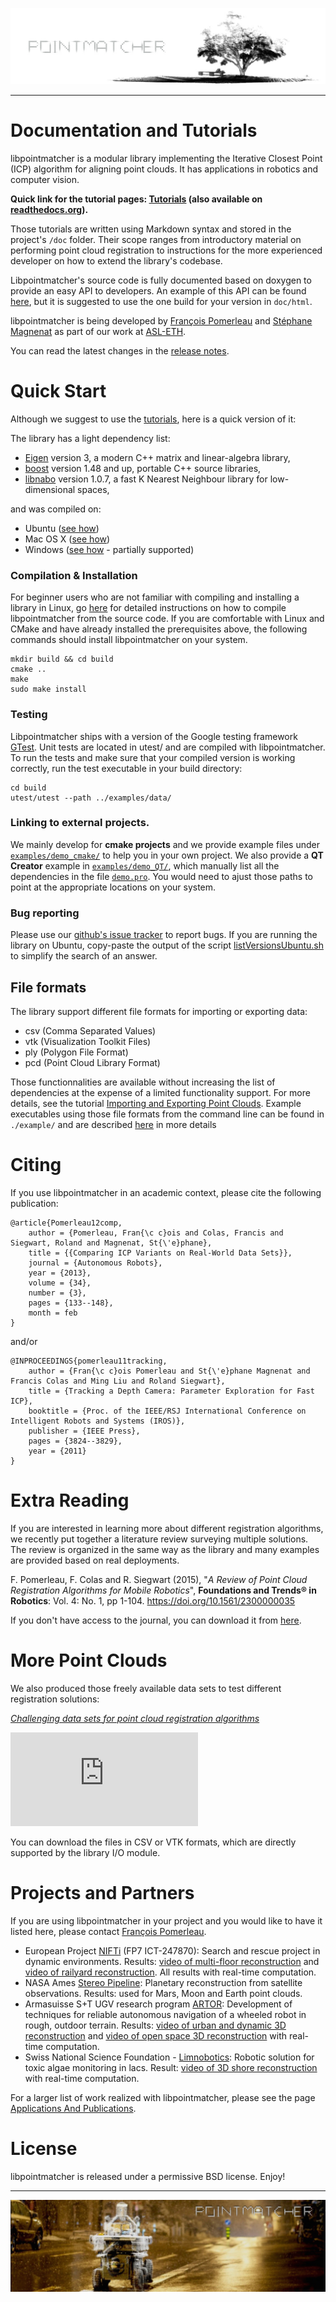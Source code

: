 ![alt tag](doc/images/banner_light.jpeg)


---


Documentation and Tutorials
===========================
libpointmatcher is a modular library implementing the Iterative Closest Point (ICP) algorithm for aligning point clouds. It has applications in robotics and computer vision.

**Quick link for the tutorial pages: [Tutorials](doc/index.md) (also available on [readthedocs.org](http://libpointmatcher.readthedocs.org/)).**

Those tutorials are written using Markdown syntax and stored in the project's `/doc` folder.  Their scope ranges from introductory material on performing point cloud registration to instructions for the more experienced developer on how to extend the library's codebase.

Libpointmatcher's source code is fully documented based on doxygen to provide an easy API to developers. An example of this API can be found [here](https://norlab.ulaval.ca/libpointmatcher-doc/), but it is suggested to use the one build for your version in `doc/html`. 

libpointmatcher is being developed by [François Pomerleau](mailto:f.pomerleau@gmail.com) and [Stéphane Magnenat](http://stephane.magnenat.net) as part of our work at [ASL-ETH](http://www.asl.ethz.ch).

You can read the latest changes in the [release notes](doc/ReleaseNotes.md).

Quick Start
==================

Although we suggest to use the [tutorials](doc/index.md), here is a quick version of it:

The library has a light dependency list:

 * [Eigen] version 3, a modern C++ matrix and linear-algebra library,
 * [boost] version 1.48 and up, portable C++ source libraries,
 * [libnabo] version 1.0.7, a fast K Nearest Neighbour library for low-dimensional spaces,

and was compiled on:
  * Ubuntu ([see how](/doc/Compilation.md))
  * Mac OS X ([see how](/doc/CompilationMac.md))
  * Windows ([see how](/doc/CompilationWindows.md) - partially supported)

### Compilation & Installation

For beginner users who are not familiar with compiling and installing a library in Linux, go [here](doc/Compilation.md) for detailed instructions on how to compile libpointmatcher from the source code.  If you are comfortable with Linux and CMake and have already installed the prerequisites above, the following commands should install libpointmatcher on your system.

```
mkdir build && cd build
cmake ..
make
sudo make install
```

### Testing

Libpointmatcher ships with a version of the Google testing framework [GTest](https://code.google.com/p/googletest/).  Unit tests are located in utest/ and are compiled with libpointmatcher.  To run the tests and make sure that your compiled version is working correctly, run the test executable in your build directory:
```
cd build
utest/utest --path ../examples/data/
```

### Linking to external projects.
We mainly develop for __cmake projects__ and we provide example files under [`examples/demo_cmake/`](https://github.com/anybotics/libpointmatcher/tree/master/examples/demo_cmake) to help you in your own project. We also provide a __QT Creator__ example in [`examples/demo_QT/`](https://github.com/anybotics/libpointmatcher/tree/master/examples/demo_Qt), which manually list all the dependencies in the file [`demo.pro`](https://github.com/anybotics/libpointmatcher/blob/master/examples/demo_Qt/demo.pro). You would need to ajust those paths to point at the appropriate locations on your system.


### Bug reporting

Please use our [github's issue tracker](http://github.com/anybotics/libpointmatcher/issues) to report bugs. If you are running the library on Ubuntu, copy-paste the output of the script [listVersionsUbuntu.sh](https://github.com/anybotics/libpointmatcher/blob/master/utest/listVersionsUbuntu.sh) to simplify the search of an answer.

## File formats
The library support different file formats for importing or exporting data:
  * csv (Comma Separated Values)
  * vtk (Visualization Toolkit Files)
  * ply (Polygon File Format)
  * pcd (Point Cloud Library Format)

Those functionnalities are available without increasing the list of dependencies at the expense of a limited functionality support. For more details, see the tutorial [Importing and Exporting Point Clouds](doc/ImportExport.md). Example executables using those file formats from the command line can be found in `./example/` and are described [here](doc/ICPIntro.md) in more details

Citing
======

If you use libpointmatcher in an academic context, please cite the following publication:

	@article{Pomerleau12comp,
		author = {Pomerleau, Fran{\c c}ois and Colas, Francis and Siegwart, Roland and Magnenat, St{\'e}phane},
		title = {{Comparing ICP Variants on Real-World Data Sets}},
		journal = {Autonomous Robots},
		year = {2013},
		volume = {34},
		number = {3},
		pages = {133--148},
		month = feb
	}

and/or

	@INPROCEEDINGS{pomerleau11tracking,
		author = {Fran{\c c}ois Pomerleau and St{\'e}phane Magnenat and Francis Colas and Ming Liu and Roland Siegwart},
		title = {Tracking a Depth Camera: Parameter Exploration for Fast ICP},
		booktitle = {Proc. of the IEEE/RSJ International Conference on Intelligent Robots and Systems (IROS)},
		publisher = {IEEE Press},
		pages = {3824--3829},
		year = {2011}
	}

Extra Reading
=============
If you are interested in learning more about different registration algorithms, we recently put together a literature review surveying multiple solutions. The review is organized in the same way as the library and many examples are provided based on real deployments.

F. Pomerleau, F. Colas and R. Siegwart (2015), "_A Review of Point Cloud Registration Algorithms for Mobile Robotics_", __Foundations and Trends® in Robotics__: Vol. 4: No. 1, pp 1-104.  https://doi.org/10.1561/2300000035

If you don't have access to the journal, you can download it from [here](https://www.researchgate.net/publication/277558596_A_Review_of_Point_Cloud_Registration_Algorithms_for_Mobile_Robotics).

More Point Clouds
=================
We also produced those freely available data sets to test different registration solutions:

[_Challenging data sets for point cloud registration algorithms_](http://projects.asl.ethz.ch/datasets/doku.php?id=laserregistration:laserregistration)

![alt tag](http://projects.asl.ethz.ch/datasets/lib/exe/fetch.php?cache=&media=laserregistration:asldataset_weblarge.jpg)

You can download the files in CSV or VTK formats, which are directly supported by the library I/O module.


Projects and Partners
=====================

If you are using libpointmatcher in your project and you would like to have it listed here, please contact [François Pomerleau](mailto:f.pomerleau@gmail.com).

 * European Project [NIFTi](http://www.nifti.eu/) (FP7 ICT-247870): Search and rescue project in dynamic environments. Results: [video of multi-floor reconstruction](http://www.youtube.com/watch?v=lP5Mj-TGaiw) and [video of railyard reconstruction](http://www.youtube.com/watch?v=ygIvzWVfPYk). All results with real-time computation.
 * NASA Ames [Stereo Pipeline](https://ti.arc.nasa.gov/tech/asr/groups/intelligent-robotics/ngt/stereo/): Planetary reconstruction from satellite observations. Results: used for Mars, Moon and Earth point clouds.
 * Armasuisse S+T UGV research program [ARTOR](http://www.artor.ethz.ch/): Development of techniques for reliable autonomous navigation of a wheeled robot in rough, outdoor terrain. Results: [video of urban and dynamic 3D reconstruction](http://www.youtube.com/watch?v=UCCAUf64tD0) and [video of open space 3D reconstruction](http://www.youtube.com/watch?v=M5Y99o7um88) with real-time computation.
 * Swiss National Science Foundation - [Limnobotics](http://www.limnobotics.ch/): Robotic solution for toxic algae monitoring in lacs. Result: [video of 3D shore reconstruction](http://www.youtube.com/watch?v=g8l-Xq4qYeE) with real-time computation.

For a larger list of work realized with libpointmatcher, please see the page [Applications And Publications](/doc/ApplicationsAndPub.md).


License
=======

libpointmatcher is released under a permissive BSD license. Enjoy!

[Ubuntu]: http://www.ubuntu.com
[CMake]: http://www.cmake.org
[CMake documentation]: http://www.cmake.org/cmake/help/cmake2.6docs.html
[git]: http://git-scm.com
[Eigen]: http://eigen.tuxfamily.org
[libnabo]: http://github.com/anybotics/libnabo
[ROS]: http://www.ros.org/
[Paraview]: http://www.paraview.org/
[yaml-cpp]: http://code.google.com/p/yaml-cpp/
[Doxygen]: http://www.stack.nl/~dimitri/doxygen/
[boost]: http://www.boost.org/


---


![alt tag](doc/images/banner_dark.jpeg)
